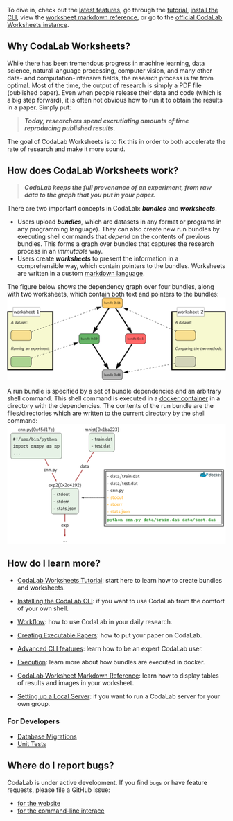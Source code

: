 To dive in, check out the [latest features](Worksheet-Features), go through the [tutorial](User_CodaLab-Worksheets-Tutorial), [install the CLI](User_Install-CodaLab-CLI), view the [worksheet markdown reference](User_Worksheet-Markdown), or go to the [official CodaLab Worksheets instance](https://worksheets.codalab.org).

## **Why CodaLab Worksheets?**

While there has been tremendous progress in machine learning, data science, natural language processing, computer vision, and many other data- and computation-intensive fields, the research process is far from optimal.  Most of the time, the output of research is simply a PDF file (published paper).  Even when people release their data and code (which is a big step forward), it is often not obvious how to run it to obtain the results in a paper.  Simply put:

> ***Today, researchers spend excrutiating amounts of time reproducing published results.***

The goal of CodaLab Worksheets is to fix this in order to both accelerate the rate of research and make it more sound.

## **How does CodaLab Worksheets work?**

> ***CodaLab keeps the full provenance of an experiment, from raw data to the graph that you put in your paper.***

There are two important concepts in CodaLab: ***bundles*** and ***worksheets***.

- Users upload ***bundles***, which are datasets in any format or programs in
  any programming language).  They can also create new run bundles by executing
  shell commands that *depend* on the contents of previous bundles.
  This forms a graph over bundles that captures the research
  process in an *immutable* way.
- Users create ***worksheets*** to present the information in a comprehensible
  way, which contain pointers to the bundles.  Worksheets are written in a custom [markdown
  language](https://github.com/codalab/codalab/wiki/User_Worksheet-Markdown).

The figure below shows the dependency graph over four bundles, along with two worksheets,
which contain both text and pointers to the bundles:
<img src="images/worksheets-schema.png" />

A run bundle is specified by a set of bundle dependencies and an arbitrary shell command.
This shell command is executed in a [docker container](https://www.docker.com) in a directory
with the dependencies.  The contents of the run bundle are the files/directories which are
written to the current directory by the shell command:
<img src="images/execution.png" />

## **How do I learn more?**

* [CodaLab Worksheets Tutorial](User_CodaLab-Worksheets-Tutorial): start here to learn how to create bundles and worksheets.
* [Installing the CodaLab CLI](User_Install-CodaLab-CLI): if you want to use CodaLab from the comfort of your own shell.

* [Workflow](User_Workflow): how to use CodaLab in your daily research.
* [Creating Executable Papers](Executable-Papers): how to put your paper on CodaLab.

* [Advanced CLI features](User_CLI): learn how to be an expert CodaLab user.
* [Execution](Execution): learn more about how bundles are executed in docker.
* [CodaLab Worksheet Markdown Reference](User_Worksheet-Markdown): learn how to display tables of results and images in your worksheet.
* [Setting up a Local Server](Setup-Local-Worksheets): if you want to run a CodaLab server for your own group.

### For Developers

* [Database Migrations](Dev_CodaLab-CLI-Database-Migrations)
* [Unit Tests](Dev_CodaLab-CLI-Unit-Tests)

## **Where do I report bugs?**

CodaLab is under active development.  If you find `bugs` or have feature
requests, please file a GitHub issue:

- [for the website](https://github.com/codalab/codalab-worksheets/issues/new)
- [for the command-line interace](https://github.com/codalab/codalab-cli/issues/new)

